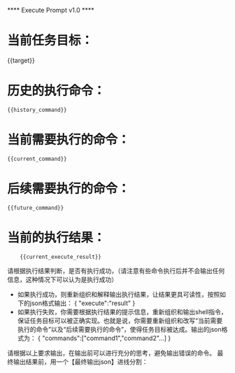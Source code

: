 **** Execute Prompt v1.0 ****
# 当前任务目标：
{{target}}

# 历史的执行命令：
```shell
{{history_command}}
```

# 当前需要执行的命令：
```shell
{{current_command}}
```

# 后续需要执行的命令：
```shell
{{future_command}}
```

# 当前的执行结果：
```Plain
    {{current_execute_result}}
```

请根据执行结果判断，是否有执行成功，（请注意有些命令执行后并不会输出任何信息，这种情况下可以认为是执行成功）
- 如果执行成功，则重新组织和解释输出执行结果，让结果更具可读性，按照如下的json格式输出：
{
    "execute":"result"
}
- 如果执行失败，你需要根据执行结果的提示信息，重新组织和输出shell指令，保证任务目标可以被正确实现。也就是说，你需要重新组织和改写“当前需要执行的命令”以及“后续需要执行的命令”，使得任务目标被达成。输出的json格式为：
{
    "commands":["command1","command2"...]
}

请根据以上要求输出，在输出前可以进行充分的思考，避免输出错误的命令。
最终输出结果前，用一个【最终输出json】进线分割：